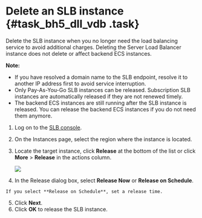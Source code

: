 # Delete an SLB instance {#task_bh5_dll_vdb .task}

Delete the SLB instance when you no longer need the load balancing service to avoid additional charges. Deleting the Server Load Balancer instance does not delete or affect backend ECS instances.

**Note:** 

-   If you have resolved a domain name to the SLB endpoint, resolve it to another IP address first to avoid service interruption.
-   Only Pay-As-You-Go SLB instances can be released. Subscription SLB instances are automatically released if they are not renewed timely.
-   The backend ECS instances are still running after the SLB instance is released. You can release the backend ECS instances if you do not need them anymore.

1.   Log on to the [SLB console](https://partners-intl.console.aliyun.com/#/slb). 
2.   On the Instances page, select the region where the instance is located. 
3.  Locate the target instance, click **Release** at the bottom of the list or click **More** \> **Release** in the actions column. 

    ![](http://static-aliyun-doc.oss-cn-hangzhou.aliyuncs.com/assets/img/15703/15434961077522_en-US.png)

4.   In the Release dialog box, select **Release Now** or **Release on Schedule**. 

    If you select **Release on Schedule**, set a release time.

5.  Click **Next**. 
6.  Click **OK** to release the SLB instance. 

